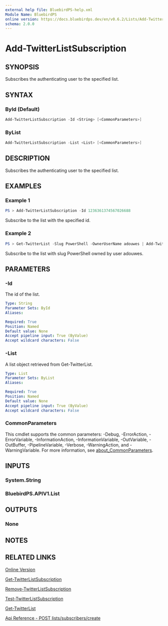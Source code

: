 ```yaml
---
external help file: BluebirdPS-help.xml
Module Name: BluebirdPS
online version: https://docs.bluebirdps.dev/en/v0.6.2/Lists/Add-TwitterListSubscription
schema: 2.0.0
---
```


# Add-TwitterListSubscription

## SYNOPSIS

Subscribes the authenticating user to the specified list.

## SYNTAX

### ById (Default)

```powershell
Add-TwitterListSubscription -Id <String> [<CommonParameters>]
```

### ByList

```powershell
Add-TwitterListSubscription -List <List> [<CommonParameters>]
```

## DESCRIPTION

Subscribes the authenticating user to the specified list.

## EXAMPLES

### Example 1

```powershell
PS > Add-TwitterListSubscription -Id 1236361374567026688
```

Subscribe to the list with the specified id.

### Example 2

```powershell
PS > Get-TwitterList -Slug PowerShell -OwnerUserName adouwes | Add-TwitterListSubscription
```

Subscribe to the list with slug PowerShell owned by user adouwes.

## PARAMETERS

### -Id

The id of the list.

```yaml
Type: String
Parameter Sets: ById
Aliases:

Required: True
Position: Named
Default value: None
Accept pipeline input: True (ByValue)
Accept wildcard characters: False
```

### -List

A list object retrieved from Get-TwitterList.

```yaml
Type: List
Parameter Sets: ByList
Aliases:

Required: True
Position: Named
Default value: None
Accept pipeline input: True (ByValue)
Accept wildcard characters: False
```

### CommonParameters

This cmdlet supports the common parameters: -Debug, -ErrorAction, -ErrorVariable, -InformationAction, -InformationVariable, -OutVariable, -OutBuffer, -PipelineVariable, -Verbose, -WarningAction, and -WarningVariable. For more information, see [about_CommonParameters](http://go.microsoft.com/fwlink/?LinkID=113216).

## INPUTS

### System.String

### BluebirdPS.APIV1.List

## OUTPUTS

### None

## NOTES

## RELATED LINKS

[Online Version](https://docs.bluebirdps.dev/en/v0.6.2/Lists/Add-TwitterListSubscription)

[Get-TwitterListSubscription](https://docs.bluebirdps.dev/en/v0.6.2/Lists/Get-TwitterListSubscription)

[Remove-TwitterListSubscription](https://docs.bluebirdps.dev/en/v0.6.2/Lists/Remove-TwitterListSubscription)

[Test-TwitterListSubscription](https://docs.bluebirdps.dev/en/v0.6.2/Lists/Test-TwitterListSubscription)

[Get-TwitterList](https://docs.bluebirdps.dev/en/v0.6.2/Lists/Get-TwitterList)

[Api Reference - POST lists/subscribers/create](https://developer.twitter.com/en/docs/twitter-api/v1/accounts-and-users/create-manage-lists/api-reference/post-lists-subscribers-create)
